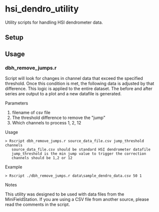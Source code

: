 # hsi_dendro_utility
Utility scripts for handling HSI dendrometer data. 

## Setup

## Usage


### dbh_remove_jumps.r
Script will look for changes in channel data that exceed the specified threshold. Once this condition is met, the following data is adjusted by that difference. This logic is applied to the entire dataset. The before and after series are output to a plot and a new datafile is generated.

Parameters
1. filename of csv file
2. The threshold difference to remove the "jump"
3. Which channels to process 1, 2, 12

Usage
```
> Rscript dbh_remove_jumps.r source_data_file.csv jump_threshold channels
   source_data_file.csv should be standard HSI dendrometer datafile
   jump_threshold is the min jump value to trigger the correction
   channels should be 1,2 or 12
```
Example
```
> Rscript ./dbh_remove_jumps.r data\sample_dendro_data.csv 50 1
```

Notes

This utility was designed to be used with data files from the MiniFieldStation. If you are using a CSV file from another source, please read the comments in the script.
